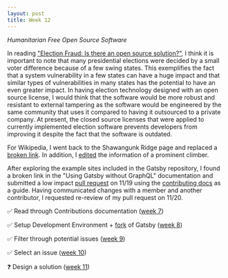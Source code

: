```yaml
---
layout: post
title: Week 12
---
```



*Humanitarian Free Open Source Software*

In reading ["Election Fraud: Is there an open source solution?"][6], I think it is important to note that many presidential elections were decided by a small voter difference because of a few swing states. This exemplifies the fact that a system vulnerability in a few states can have a huge impact and that similar types of vulnerabilities in many states has the potential to have an even greater impact. In having election technology designed with an open source license, I would think that the software would be more robust and resistant to external tampering as the software would be engineered by the same community that uses it compared to having it outsourced to a private company. At present, the closed source licenses that were applied to currently implemented election software prevents developers from improving it despite the fact that the software is outdated.

For Wikipedia, I went back to the Shawangunk Ridge page and replaced a [broken link][10]. In addition, I [edited][11] the information of a prominent climber.

<!-- I navigated to the Community Portal, and then the subtopic ["Maintenance in General"][7] under the header "Content Organization" header. -->

After exploring the example sites included in the Gatsby repository, I found a broken link in the "Using Gatsby without GraphQL" documentation and submitted a low impact [pull request][8] on 11/19 using the [contributing docs][9] as a guide. Having communicated changes with a member and another contributor, I requested re-review of my pull request on 11/20.

<!--
made blog post on unstructured data a relative link
	/docs/blog/2018-10-25-using-gatsby-without-graphql/index.md
https://www.gatsbyjs.org/docs/using-gatsby-without-graphql/
-->


✅ Read through Contributions documentation ([week 7][1])

✅ Setup Development Environment + [fork][2] of Gatsby ([week 8][3])

✅ Filter through potential issues ([week 9][4])

✅ Select an issue ([week 10][5])

❓ Design a solution ([week 11][12])

[1]: https://hunter-college-ossd-fall-2019.github.io/sjku1-weekly/week07/
[2]: https://github.com/sjku1/gatsby
[3]: https://hunter-college-ossd-fall-2019.github.io/sjku1-weekly/week08/
[4]: https://hunter-college-ossd-fall-2019.github.io/sjku1-weekly/week09/
[5]: https://hunter-college-ossd-fall-2019.github.io/sjku1-weekly/week10/
[6]: https://opensource.com/article/19/9/voting-fraud-open-source-solution?
[7]: https://commons.wikimedia.org/wiki/Category:Commons_maintenance_content
[8]: https://github.com/gatsbyjs/gatsby/pull/19645
[9]: https://github.com/gatsbyjs/gatsby/blob/master/CONTRIBUTING.md
[10]: https://en.wikipedia.org/w/index.php?title=Shawangunk_Ridge&diff=prev&oldid=927054342
[11]: https://en.wikipedia.org/w/index.php?title=Alex_Megos&diff=prev&oldid=927069198
[12]: https://hunter-college-ossd-fall-2019.github.io/sjku1-weekly/week11/
